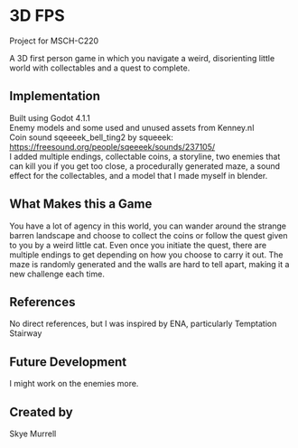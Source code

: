 
# 3D FPS

Project for MSCH-C220

A 3D first person game in which you navigate a weird, disorienting little world with collectables and a quest to complete.

## Implementation

Built using Godot 4.1.1<br>
Enemy models and some used and unused assets from Kenney.nl<br>
Coin sound sqeeeek_bell_ting2 by squeeek: https://freesound.org/people/sqeeeek/sounds/237105/<br>
I added multiple endings, collectable coins, a storyline, two enemies that can kill you if you get too close, a procedurally generated maze, a sound effect for the collectables, and a model that I made myself in blender.

## What Makes this a Game

You have a lot of agency in this world, you can wander around the strange barren landscape and choose to collect the coins or follow the quest given to you by a weird little cat. Even once you initiate the quest, there are multiple endings to get depending on how you choose to carry it out. The maze is randomly generated and the walls are hard to tell apart, making it a new challenge each time.

## References

No direct references, but I was inspired by ENA, particularly Temptation Stairway

## Future Development

I might work on the enemies more.

## Created by 

Skye Murrell
